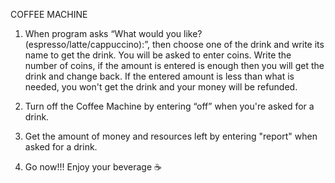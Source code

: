 COFFEE MACHINE


1. When program asks “What would you like? (espresso/latte/cappuccino):”, then choose one of the drink and write its name to get the drink. You will be asked to enter coins. Write the number of coins, if the amount is entered is enough then you will get the drink and change back. If the entered amount is less than what is needed, you won't get the drink and your money will be refunded.

2. Turn off the Coffee Machine by entering “off” when you're asked for a drink.

3. Get the amount of money and resources left by entering "report" when asked for a drink.

4. Go now!!! Enjoy your beverage ☕️ 